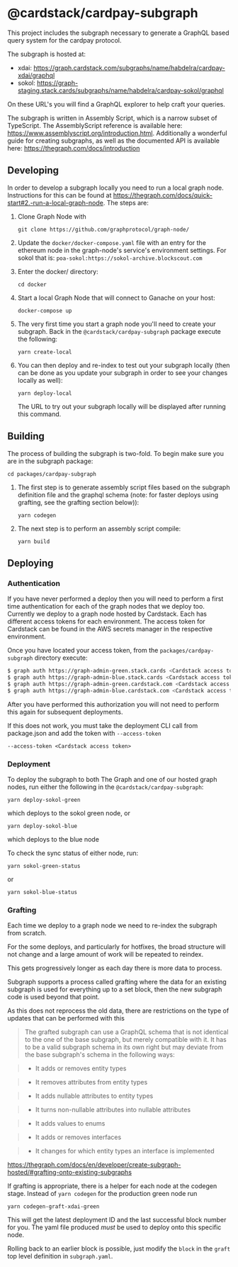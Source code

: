 # @cardstack/cardpay-subgraph

This project includes the subgraph necessary to generate a GraphQL based query system for the cardpay protocol.

The subgraph is hosted at:
- xdai: https://graph.cardstack.com/subgraphs/name/habdelra/cardpay-xdai/graphql
- sokol: https://graph-staging.stack.cards/subgraphs/name/habdelra/cardpay-sokol/graphql

On these URL's you will find a GraphQL explorer to help craft your queries.

The subgraph is written in Assembly Script, which is a narrow subset of TypeScript. The AssemblyScript reference is available here: https://www.assemblyscript.org/introduction.html. Additionally a wonderful guide for creating subgraphs, as well as the documented API is available here: https://thegraph.com/docs/introduction

## Developing
In order to develop a subgraph locally you need to run a local graph node. Instructions for this can be found at https://thegraph.com/docs/quick-start#2.-run-a-local-graph-node. The steps are:
1. Clone Graph Node with
    ```
    git clone https://github.com/graphprotocol/graph-node/
    ```

2. Update the `docker/docker-compose.yaml` file with an entry for the ethereum node in the graph-node's service's environment settings. For sokol that is: `poa-sokol:https://sokol-archive.blockscout.com`

3. Enter the docker/ directory:
    ```
    cd docker
    ```
4. Start a local Graph Node that will connect to Ganache on your host:
    ```
    docker-compose up
    ```
5. The very first time you start a graph node you'll need to create your subgraph. Back in the `@cardstack/cardpay-subgraph` package execute the following:
    ```
    yarn create-local
    ```
6. You can then deploy and re-index to test out your subgraph locally (then can be done as you update your subgraph in order to see your changes locally as well):
    ```
    yarn deploy-local
    ```
    The URL to try out your subgraph locally will be displayed after running this command.

## Building
The process of building the subgraph is two-fold. To begin make sure you are in the subgraph package:

```
cd packages/cardpay-subgraph
```

1. The first step is to generate assembly script files based on the subgraph definition file and the graphql schema (note: for faster deploys using grafting, see the grafting section below)):
    ```
    yarn codegen
    ```
2. The next step is to perform an assembly script compile:
    ```
    yarn build
    ```

## Deploying

### Authentication
If you have never performed a deploy then you will need to perform a first time authentication for each of the graph nodes that we deploy too. Currently we deploy to a graph node hosted by Cardstack. Each has different access tokens for each environment. The access token for Cardstack can be found in the AWS secrets manager in the respective environment.

Once you have located your access token, from the `packages/cardpay-subgraph` directory execute:
```sh
$ graph auth https://graph-admin-green.stack.cards <Cardstack access token>
$ graph auth https://graph-admin-blue.stack.cards <Cardstack access token>
$ graph auth https://graph-admin-green.cardstack.com <Cardstack access token>
$ graph auth https://graph-admin-blue.cardstack.com <Cardstack access token>
```

After you have performed this authorization you will not need to perform this again for subsequent deployments.

If this does not work, you must take the deployment CLI call from package.json and add the token with `--access-token` 

    --access-token <Cardstack access token>


### Deployment
To deploy the subgraph to both The Graph and one of our hosted graph nodes, run either the following in the `@cardstack/cardpay-subgraph`:
```
yarn deploy-sokol-green
```
which deploys to the sokol green node, or
```
yarn deploy-sokol-blue
```
which deploys to the blue node

To check the sync status of either node, run:
```
yarn sokol-green-status
```
or
```
yarn sokol-blue-status
```


### Grafting

Each time we deploy to a graph node we need to re-index the subgraph from scratch. 

For the some deploys, and particularly for hotfixes, the broad structure will not change and a large amount of work will be repeated to reindex.

This gets progressively longer as each day there is more data to process.

Subgraph supports a process called grafting where the data for an existing subgraph is used for everything up to a set block, then the new subgraph code is used beyond that point.

As this does not reprocess the old data, there are restrictions on the type of updates that can be performed with this

> The grafted subgraph can use a GraphQL schema that is not identical to the one of the base subgraph, but merely compatible with it. It has to be a valid subgraph schema in its own right but may deviate from the base subgraph's schema in the following ways:

> * It adds or removes entity types

> * It removes attributes from entity types

> * It adds nullable attributes to entity types

> * It turns non-nullable attributes into nullable attributes

> * It adds values to enums

> * It adds or removes interfaces

> * It changes for which entity types an interface is implemented

https://thegraph.com/docs/en/developer/create-subgraph-hosted/#grafting-onto-existing-subgraphs

If grafting is appropriate, there is a helper for each node at the codegen stage. Instead of `yarn codegen` for the production green node run 

    yarn codegen-graft-xdai-green

This will get the latest deployment ID and the last successful block number for you. The yaml file produced *must* be used to deploy onto this specific node.

Rolling back to an earlier block is possible, just modify the `block` in the `graft` top level definition in `subgraph.yaml`.
